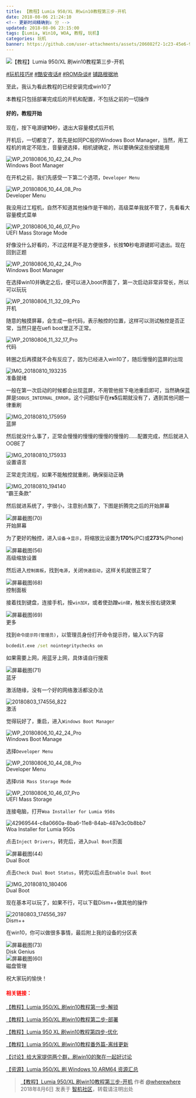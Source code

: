 ```yaml
---
title: 【教程】Lumia 950/XL 刷win10教程第三步-开机
date: 2018-08-06 21:24:10
<!-- 更新时间精确到: 分 -->
updated: 2018-08-06 23:15:00
tags: [Lumia, Win10, WOA, 教程, 玩机]
categories: 玩机
banner: https://github.com/user-attachments/assets/206082f2-1c23-45e6-96f4-02096e0571fc
---
```

![【教程】Lumia 950/XL 刷win10教程第三步-开机](https://github.com/user-attachments/assets/206082f2-1c23-45e6-96f4-02096e0571fc)

[#玩机技巧#](https://www.coolapk.com/t/玩机技巧) [#酷安夜话#](https://www.coolapk.com/t/酷安夜话) [#ROM杂谈#](https://www.coolapk.com/t/ROM杂谈) [铺路根据地](https://www.coolapk.com/dyh/1480)

至此，我认为看此教程的已经安装完成win10了

本教程只包括部署完成后的开机和配置，不包括之前的一切操作

#### 好的，教程开始

现在，按下电源键**10**秒，退出大容量模式后开机

开机后，一切都变了，首先是如同PC般的Windows Boot Manager，当然，用工程机的肯定不陌生，音量键选择，相机键确定，所以要确保这些按键能用

<img src="https://github.com/user-attachments/assets/3a04eb53-74eb-4562-b153-6751b900006d" alt="WP_20180806_10_42_24_Pro">
<figcaption>Windows Boot Manager</figcaption>

在开机之前，我们先感受一下第二个选项，`Developer Menu`<!--more-->

<img src="https://github.com/user-attachments/assets/2037ffbd-66f1-47aa-9b3b-c27d3e8de159" alt="WP_20180806_10_44_08_Pro">
<figcaption>Developer Menu</figcaption>

我没用过工程机，自然不知道其他操作是干嘛的，高级菜单我就不管了，先看看大容量模式菜单

<img src="https://github.com/user-attachments/assets/e8714c8c-5e94-4e46-ad8a-7a523820d623" alt="WP_20180806_10_46_07_Pro">
<figcaption>UEFI Mass Storage Mode</figcaption>

好像没什么好看的，不过这样是不是方便很多，长按**10**秒电源键即可退出。现在回到正题

<img src="https://github.com/user-attachments/assets/3a04eb53-74eb-4562-b153-6751b900006d" alt="WP_20180806_10_42_24_Pro">
<figcaption>Windows Boot Manager</figcaption>

在选择win10并确定之后，便可以进入boot界面了，第一次启动非常非常长，所以可以玩玩

<img src="https://github.com/user-attachments/assets/94745934-2cf5-4cbe-94e6-9c4282f4aef1" alt="WP_20180806_11_32_09_Pro">
<figcaption>开机</figcaption>

随意的触摸屏幕，会生成一些代码，表示触控的位置，这样可以测试触控是否正常，当然只是在uefi boot里正不正常。

<img src="https://github.com/user-attachments/assets/71177c27-592d-4676-930e-20dfa6b32173" alt="WP_20180806_11_32_17_Pro">
<figcaption>代码</figcaption>

转圈之后再摸就不会有反应了，因为已经进入win10了，随后慢慢的蓝屏的出现

<img src="https://github.com/user-attachments/assets/103af46d-413d-4635-be2b-b376b9901f1e" alt="IMG_20180810_193235">
<figcaption>准备就绪</figcaption>

一般在第一次启动的时候都会出现蓝屏，不用管他抠下电池重启即可，当然确保蓝屏是`SDBUS_INTERNAL_ERROR`，这个问题似乎在**rs5**后期就没有了，遇到其他问题一律重刷

<img src="https://github.com/user-attachments/assets/50a41cfb-15ff-4382-8c32-93afb76e9735" alt="IMG_20180810_175959">
<figcaption>蓝屏</figcaption>

然后就没什么事了，正常会慢慢的慢慢的慢慢的慢慢的……配置完成，然后就进入OOBE了

<img src="https://github.com/user-attachments/assets/51c2585e-2457-482d-9f36-4abe0a97c253" alt="IMG_20180810_175933">
<figcaption>设置语言</figcaption>

正常走完流程，如果不能触控就重刷，确保驱动正确

<img src="https://github.com/user-attachments/assets/9ac32d19-e078-4df6-9edc-8a70f4fe43fa" alt="IMG_20180810_194140">
<figcaption>“霸王条款”</figcaption>

然后就进系统了，字很小，注意别点飘了，下图是折腾完之后的开始屏幕

<img src="https://github.com/user-attachments/assets/702f3948-fc86-457b-9fec-910953cd6d49" alt="屏幕截图(70)">
<figcaption>开始屏幕</figcaption>

为了更好的触控，进入`设备`→`显示`，将缩放比设置为**170%**(PC)或**273%**(Phone)

<img src="https://github.com/user-attachments/assets/44d62fda-8a63-42f2-aec6-ef0656b27c4f" alt="屏幕截图(56)">
<figcaption>高级缩放设置</figcaption>

然后进入`控制面板`，找到`电源`，关闭`快速启动`，这样关机就很正常了

<img src="https://github.com/user-attachments/assets/5e119ce3-f603-4caa-b882-d4e1a2d3d619" alt="屏幕截图(68)">
<figcaption>控制面板</figcaption>

接着找到键盘，连接手机，按`win加X`，或者使劲蹭`win键`，触发长按右键效果

<img src="https://github.com/user-attachments/assets/3e604984-2e26-45c7-b81a-d307c7253395" alt="屏幕截图(69)">
<figcaption>更多</figcaption>

找到`命令提示符(管理员)`，以管理员身份打开命令提示符，输入以下内容

```cmd
bcdedit.exe /set nointegritychecks on
```

如果需要上网，用蓝牙上网，具体请自行搜索

<img src="https://github.com/user-attachments/assets/6cc1686c-1a69-4a80-b4de-66455c9c7b8b" alt="屏幕截图(71)">
<figcaption>蓝牙</figcaption>

激活随缘，没有一个好的网络激活都没办法

<img src="https://github.com/user-attachments/assets/4e57334b-8181-4cc6-b3b8-7f272b3e963c" alt="20180803_174556_822">
<figcaption>激活</figcaption>

觉得玩好了，重启，进入`Windows Boot Manager`

<img src="https://github.com/user-attachments/assets/3a04eb53-74eb-4562-b153-6751b900006d" alt="WP_20180806_10_42_24_Pro">
<figcaption>Windows Boot Manage</figcaption>

选择`Developer Menu`

<img src="https://github.com/user-attachments/assets/2037ffbd-66f1-47aa-9b3b-c27d3e8de159" alt="WP_20180806_10_44_08_Pro">
<figcaption>Developer Menu</figcaption>

选择`USB Mass Storage Mode`

<img src="https://github.com/user-attachments/assets/e8714c8c-5e94-4e46-ad8a-7a523820d623" alt="WP_20180806_10_46_07_Pro">
<figcaption>UEFI Mass Storage</figcaption>

连接电脑，打开`Woa Installer for Lumia 950s`

<img src="https://github.com/user-attachments/assets/b302fb2a-14ee-4aed-844f-1566bd8ad173" alt="42969544-c8a0660a-8ba6-11e8-84ab-487e3c0b8bb7">
<figcaption>Woa Installer for Lumia 950s</figcaption>

点击`Inject Drivers`，转完后，进入`Dual Boot`页面

<img src="https://github.com/user-attachments/assets/18c78fdb-166d-4654-af7d-d7e518a06eee" alt="屏幕截图(44)">
<figcaption>Dual Boot</figcaption>

点击`Check Dual Boot Status`，转完以后点击`Enable Dual Boot`

<img src="https://github.com/user-attachments/assets/82b5553b-579a-4696-9cab-379dff2c64f8" alt="IMG_20180810_180406">
<figcaption>Dual Boot</figcaption>

现在基本可以玩了，如果不行，可以下载Dism++做其他的操作

<img src="https://github.com/user-attachments/assets/eea24cec-e4e3-416f-b3b4-5cc3d98d2c73" alt="20180803_174556_397">
<figcaption>Dism++</figcaption>

在win10，你可以做很多事情，最后附上我的设备的分区表

<img src="https://github.com/user-attachments/assets/3bef9320-3715-49c9-a167-1b96c65d64c9" alt="屏幕截图(73)">
<figcaption>Disk Genius</figcaption>

<img src="https://github.com/user-attachments/assets/ddfdd126-0295-4d7a-ad9d-721ac5b00933" alt="屏幕截图(60)">
<figcaption>磁盘管理</figcaption>

祝大家玩的愉快！

#### <font color="Red">相关链接：</font>

[【教程】Lumia 950/XL 刷win10教程第一步-解锁](/2018/08/04/【教程】Lumia-950-XL-刷win10教程第一步-解锁)

[【教程】Lumia 950/XL 刷win10教程第二步-部署](/2018/08/05/【教程】Lumia-950-XL-刷win10教程第二步-部署)

[【教程】Lumia 950 XL 刷win10教程第四步-优化](/2019/02/16/【教程】Lumia-950-XL-刷win10教程第四步-优化)

[【教程】Lumia 950/XL 刷win10教程番外篇-离线更新](/2018/08/06/【教程】Lumia-950-XL-刷win10教程番外篇-离线更新)

[【讨论】给大家提供两个群，刷win10的聚在一起好讨论](http://bbs.wfun.com/thread-1014280-1-1.html)

[【资源】Lumia 950/XL 刷 Windows 10 ARM64 资源汇总](https://www.coolapk.com/feed/7152050?shareKey=N2JhMTYwYzk4MDNhNjY0NDcxODE)

> [【教程】Lumia 950/XL 刷win10教程第三步-开机](https://bbs.wfun.com/thread-1014318-1-1.html) 作者 [@wherewhere](https://bbs.wfun.com/u/2850357) 2018年8月6日 发表于 [智机社区](https://bbs.wfun.com "WFun")，转载请注明出处
